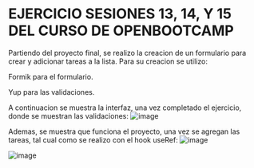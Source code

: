 # EJERCICIO SESIONES 13, 14, Y 15 DEL CURSO DE OPENBOOTCAMP

Partiendo del proyecto final, se realizo la creacion de un formulario para crear y adicionar tareas a la lista. Para su creacion se utilizo:

Formik para el formulario.

Yup para las validaciones.

A continuacion se muestra la interfaz, una vez completado el ejercicio, donde se muestran las validaciones:
![image](https://user-images.githubusercontent.com/66092398/187823287-464aab5f-1dfd-4689-8f74-f7b412666f90.png)

Ademas, se muestra que funciona el proyecto, una vez se agregan las tareas, tal cual como se realizo con el hook useRef:
![image](https://user-images.githubusercontent.com/66092398/187823490-ec0e72aa-6525-4aee-a281-ba8625a38965.png)

![image](https://user-images.githubusercontent.com/66092398/187823511-8a6690e8-f06a-45fd-9cd0-ae8e7826ad34.png)
